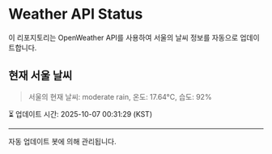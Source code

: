 
# Weather API Status

이 리포지토리는 OpenWeather API를 사용하여 서울의 날씨 정보를 자동으로 업데이트합니다.

## 현재 서울 날씨
> 서울의 현재 날씨: moderate rain, 온도: 17.64°C, 습도: 92%

⏳ 업데이트 시간: 2025-10-07 00:31:29 (KST)

---
자동 업데이트 봇에 의해 관리됩니다.
